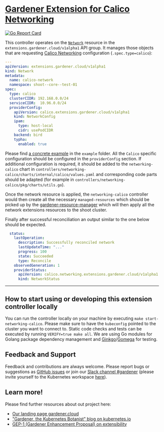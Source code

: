 # [Gardener Extension for Calico Networking](https://gardener.cloud)

[![Go Report Card](https://goreportcard.com/badge/github.com/gardener/gardener-extension-networking-calico)](https://goreportcard.com/report/github.com/gardener/gardener-extension-networking-calico)

This controller operates on the [`Network`](https://github.com/gardener/gardener/blob/master/docs/proposals/03-networking-extensibility.md#gardener-network-extension) resource in the `extensions.gardener.cloud/v1alpha1` API group. It manages those objects that are requesting [Calico Networking](https://www.projectcalico.org/) configuration (`.spec.type=calico`):

```yaml
---
apiVersion: extensions.gardener.cloud/v1alpha1
kind: Network
metadata:
  name: calico-network
  namespace: shoot--core--test-01
spec:
  type: calico
  clusterCIDR: 192.168.0.0/24
  serviceCIDR:  10.96.0.0/24
  providerConfig:
    apiVersion: calico.extensions.gardener.cloud/v1alpha1
    kind: NetworkConfig
    ipam:
      type: host-local
      cidr: usePodCIDR
    backend: bird
    typha:
      enabled: true
```

Please find [a concrete example](example/20-network.yaml) in the `example` folder. All the `Calico` specific configuration
should be configured in the `providerConfig` section. If additional configuration is required, it should be added to
the `networking-calico` chart in `controllers/networking-calico/charts/internal/calico/values.yaml` and corresponding code
parts should be adapted (for example in `controllers/networking-calico/pkg/charts/utils.go`).

Once the network resource is applied, the `networking-calico` controller would then create all the necessary `managed-resources` which should be picked
up by the [gardener-resource-manager](https://github.com/gardener/gardener-resource-manager) which will then apply all the
network extensions resources to the shoot cluster.

Finally after successful reconciliation an output similar to the one below should be expected.

```yaml
  status:
    lastOperation:
      description: Successfully reconciled network
      lastUpdateTime: "..."
      progress: 100
      state: Succeeded
      type: Reconcile
    observedGeneration: 1
    providerStatus:
      apiVersion: calico.networking.extensions.gardener.cloud/v1alpha1
      kind: NetworkStatus
```

----

## How to start using or developing this extension controller locally

You can run the controller locally on your machine by executing `make start-networking-calico`. Please make sure to have the `kubeconfig` pointed to the cluster you want to connect to.
Static code checks and tests can be executed by running `VERIFY=true make all`. We are using Go modules for Golang package dependency management and [Ginkgo](https://github.com/onsi/ginkgo)/[Gomega](https://github.com/onsi/gomega) for testing.

## Feedback and Support

Feedback and contributions are always welcome. Please report bugs or suggestions as [GitHub issues](https://github.com/gardener/gardener-extension-networking-calico/issues) or join our [Slack channel #gardener](https://kubernetes.slack.com/messages/gardener) (please invite yourself to the Kubernetes workspace [here](http://slack.k8s.io)).

## Learn more!

Please find further resources about out project here:

* [Our landing page gardener.cloud](https://gardener.cloud/)
* ["Gardener, the Kubernetes Botanist" blog on kubernetes.io](https://kubernetes.io/blog/2018/05/17/gardener/)
* [GEP-1 (Gardener Enhancement Proposal) on extensibility](https://github.com/gardener/gardener/blob/master/docs/proposals/01-extensibility.md)
